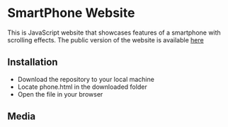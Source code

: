 <h1>SmartPhone Website</h1>
This is JavaScript website that showcases features of a smartphone with scrolling effects. The public version of the website is available <a href="http://www.gtxr.club/">here</a>
<h2>Installation</h2>
<ul>
	<li>Download the repository to your local machine</li>
	<li>Locate phone.html in the downloaded folder</li>
	<li>Open the file in your browser</li>
</ul>
<h2>Media</h2>

